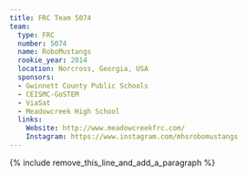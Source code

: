 ```yaml
---
title: FRC Team 5074
team:
  type: FRC
  number: 5074
  name: RoboMustangs
  rookie_year: 2014
  location: Norcross, Georgia, USA
  sponsors:
  - Gwinnett County Public Schools
  - CEISMC-GoSTEM
  - ViaSat
  - Meadowcreek High School
  links:
    Website: http://www.meadowcreekfrc.com/
    Instagram: https://www.instagram.com/mhsrobomustangs
---
```


{% include remove_this_line_and_add_a_paragraph %}